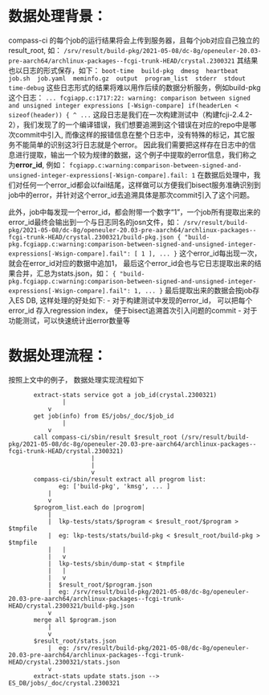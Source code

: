 # 数据处理背景：
  compass-ci 的每个job的运行结果将会上传到服务器，且每个job对应自己独立的result_root, 如：
    ```
    /srv/result/build-pkg/2021-05-08/dc-8g/openeuler-20.03-pre-aarch64/archlinux-packages--fcgi-trunk-HEAD/crystal.2300321
    ```
  其结果也以日志的形式保存，如下：
    ```
    boot-time  build-pkg  dmesg  heartbeat  job.sh  job.yaml  meminfo.gz  output  program_list  stderr  stdout  time-debug
    ```
  这些日志形式的结果将难以用作后续的数据分析服务，例如build-pkg这个日志：
    ```
    ...
    fcgiapp.c:1717:22: warning: comparison between signed and unsigned integer expressions [-Wsign-compare]
           if(headerLen < sizeof(header)) {
                        ^
    ...
    ```
  这段日志是我们在一次构建测试中（构建fcji-2.4.2-2），我们发现了的一个编译错误，我们想要追溯到这个错误在对应的repo中是哪次commit中引入,
  而像这样的报错信息在整个日志中，没有特殊的标记，其它服务不能简单的识别这3行日志就是个error。
  因此我们需要把这样存在日志中的信息进行提取，输出一个较为规律的数据，这个例子中提取的error信息，我们称之为**error_id**, 例如：
    ```
    fcgiapp.c:warning:comparison-between-signed-and-unsigned-integer-expressions[-Wsign-compare].fail: 1
    ```
  在数据后处理中，我们对任何一个error_id都会以fail结尾，这样做可以方便我们bisect服务准确识别到job中的error，并针对这个error_id去追溯具体是那次commit引入了这个问题。

  此外，job中每发现一个error_id，都会附带一个数字“1”，一个job所有提取出来的error_id最终会输出到一个与日志同名的josn文件，如：
    ```
    /srv/result/build-pkg/2021-05-08/dc-8g/openeuler-20.03-pre-aarch64/archlinux-packages--fcgi-trunk-HEAD/crystal.2300321/build-pkg.json
    {
      "build-pkg.fcgiapp.c:warning:comparison-between-signed-and-unsigned-integer-expressions[-Wsign-compare].fail": [
        1
      ],
      ...
    }
    ```
  这个error_id每出现一次，就会在error_id对应的数据中追加1，
  最后这个error_id会也与它日志提取出来的结果合并，汇总为stats.json，如：
    ```
    {
      "build-pkg.fcgiapp.c:warning:comparison-between-signed-and-unsigned-integer-expressions[-Wsign-compare].fail": 1,
      ...
    }
    ```
  最后提取出来的数据会按job存入ES DB, 这样处理的好处如下:
    - 对于构建测试中发现的error_id， 可以把每个error_id 存入regression index， 便于bisect追溯首次引入问题的commit
    - 对于功能测试，可以快速统计出error数量等

# 数据处理流程：
  按照上文中的例子， 数据处理实现流程如下
  ```
	     extract-stats service got a job_id(crystal.2300321)
	     		 |
			 v
	     get job(info) from ES/jobs/_doc/$job_id
	     		 |
			 v
	     call compass-ci/sbin/result $result_root (/srv/result/build-pkg/2021-05-08/dc-8g/openeuler-20.03-pre-aarch64/archlinux-packages--fcgi-trunk-HEAD/crystal.2300321)
                         |
                         |
                         v
	     compass-ci/sbin/result extract all progrom list:
				eg: ['build-pkg', 'kmsg', ... ]
			 |
			 v
	     $progrom_list.each do |progrom|
			 |
			 |  lkp-tests/stats/$program < $result_root/$program > $tmpfile
			 |	eg: lkp-tests/stats/build-pkg < $result_root/build-pkg > $tmpfile
			 |	 |
			 |	 v
			 |  lkp-tests/sbin/dump-stat < $tmpfile
			 |	 |
			 |	 v
			 |  $result_root/$program.json
			 |	eg: /srv/result/build-pkg/2021-05-08/dc-8g/openeuler-20.03-pre-aarch64/archlinux-packages--fcgi-trunk-HEAD/crystal.2300321/build-pkg.json
			 v
	     merge all $program.json
			 |
			 v
	     $result_root/stats.json
			 |	eg: /srv/result/build-pkg/2021-05-08/dc-8g/openeuler-20.03-pre-aarch64/archlinux-packages--fcgi-trunk-HEAD/crystal.2300321/stats.json
			 v
	     extract-stats update stats.json --> ES_DB/jobs/_doc/crystal.2300321
  ```
